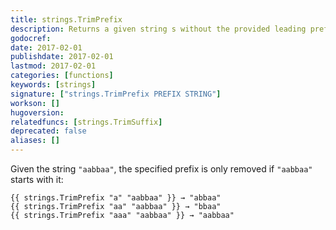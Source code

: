 ```yaml
---
title: strings.TrimPrefix
description: Returns a given string s without the provided leading prefix string. If s doesn't start with prefix, s is returned unchanged.
godocref:
date: 2017-02-01
publishdate: 2017-02-01
lastmod: 2017-02-01
categories: [functions]
keywords: [strings]
signature: ["strings.TrimPrefix PREFIX STRING"]
workson: []
hugoversion:
relatedfuncs: [strings.TrimSuffix]
deprecated: false
aliases: []
---
```


Given the string `"aabbaa"`, the specified prefix is only removed if `"aabbaa"` starts with it:

    {{ strings.TrimPrefix "a" "aabbaa" }} → "abbaa"
    {{ strings.TrimPrefix "aa" "aabbaa" }} → "bbaa"
    {{ strings.TrimPrefix "aaa" "aabbaa" }} → "aabbaa"